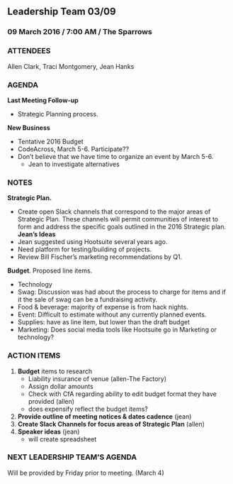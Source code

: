 ## Leadership Team 03/09
### 09 March 2016 / 7:00 AM / The Sparrows 


### ATTENDEES
Allen Clark, Traci Montgomery, Jean Hanks
### AGENDA
**Last Meeting Follow-up**
- Strategic Planning process.

**New Business**
- Tentative 2016 Budget
- CodeAcross, March 5-6. Participate??
- Don’t believe that we have time to organize an event by March 5-6.
  - Jean to investigate alternatives

### NOTES

**Strategic Plan.**
- Create open Slack channels that correspond to the major areas of Strategic Plan. These channels will permit communities of interest to form and address the specific goals outlined in the 2016 Strategic plan.
  **Jean’s Ideas**
- Jean suggested using Hootsuite several years ago. 
- Need platform for testing/building of projects.
- Review Bill Fischer’s marketing recommendations by Q1.

**Budget**. Proposed line items. 
- Technology
- Swag: Discussion was had about the process to charge for items and if it the sale of swag can be a fundraising activity.
- Food & beverage: majority of expense is from hack nights.
- Event: Difficult to estimate without any currently planned events.
- Supplies: have as line item, but lower than the draft budget
- Marketing: Does social media tools like Hootsuite go in Marketing or technology?

### ACTION ITEMS
1. **Budget** items to research
   - Liability insurance of venue (allen-The Factory)
   - Assign dollar amounts 
   - Check with CfA regarding ability to edit budget format they have provided (allen)
   - does expensify reflect the budget items?
2. **Provide outline of meeting notices & dates cadence** (jean)
3. **Create Slack Channels for focus areas of Strategic Plan** (allen)
4. **Speaker ideas** (jean)
   - will create spreadsheet

### NEXT LEADERSHIP TEAM’S AGENDA
Will be provided by Friday prior to meeting. (March 4)
